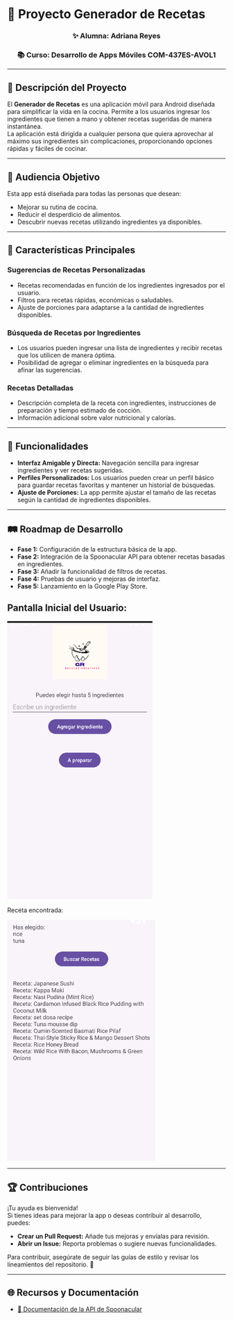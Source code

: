 # 🥗 Proyecto Generador de Recetas

<div align="center">

### ✨ **Alumna:** Adriana Reyes  
### 📚 **Curso:** Desarrollo de Apps Móviles COM-437ES-AVOL1  

</div>

---

## 📖 Descripción del Proyecto
El **Generador de Recetas** es una aplicación móvil para Android diseñada para simplificar la vida en la cocina. Permite a los usuarios ingresar los ingredientes que tienen a mano y obtener recetas sugeridas de manera instantánea.  
La aplicación está dirigida a cualquier persona que quiera aprovechar al máximo sus ingredientes sin complicaciones, proporcionando opciones rápidas y fáciles de cocinar.

---

## 🎯 Audiencia Objetivo
Esta app está diseñada para todas las personas que desean:
- Mejorar su rutina de cocina.
- Reducir el desperdicio de alimentos.
- Descubrir nuevas recetas utilizando ingredientes ya disponibles.

---

## 🚀 Características Principales

### **Sugerencias de Recetas Personalizadas**
- Recetas recomendadas en función de los ingredientes ingresados por el usuario.
- Filtros para recetas rápidas, económicas o saludables.
- Ajuste de porciones para adaptarse a la cantidad de ingredientes disponibles.

### **Búsqueda de Recetas por Ingredientes**
- Los usuarios pueden ingresar una lista de ingredientes y recibir recetas que los utilicen de manera óptima.
- Posibilidad de agregar o eliminar ingredientes en la búsqueda para afinar las sugerencias.

### **Recetas Detalladas**
- Descripción completa de la receta con ingredientes, instrucciones de preparación y tiempo estimado de cocción.
- Información adicional sobre valor nutricional y calorías.

---

## 📱 Funcionalidades
- **Interfaz Amigable y Directa:** Navegación sencilla para ingresar ingredientes y ver recetas sugeridas.
- **Perfiles Personalizados:** Los usuarios pueden crear un perfil básico para guardar recetas favoritas y mantener un historial de búsquedas.
- **Ajuste de Porciones:** La app permite ajustar el tamaño de las recetas según la cantidad de ingredientes disponibles.

---

## 🛤️ Roadmap de Desarrollo
- **Fase 1:** Configuración de la estructura básica de la app.
- **Fase 2:** Integración de la Spoonacular API para obtener recetas basadas en ingredientes.
- **Fase 3:** Añadir la funcionalidad de filtros de recetas.
- **Fase 4:** Pruebas de usuario y mejoras de interfaz.
- **Fase 5:** Lanzamiento en la Google Play Store.


<h2> Pantalla Inicial del Usuario: </h2> 

![pantalladeinicio](gr-app/img/pagina%201.png)



Receta encontrada: 

![pantalladeinicio](gr-app/img/pagina%202.png)

---

## 🏆 Contribuciones
¡Tu ayuda es bienvenida!  
Si tienes ideas para mejorar la app o deseas contribuir al desarrollo, puedes:  
- **Crear un Pull Request:** Añade tus mejoras y envíalas para revisión.  
- **Abrir un Issue:** Reporta problemas o sugiere nuevas funcionalidades.  

Para contribuir, asegúrate de seguir las guías de estilo y revisar los lineamientos del repositorio. 🙌

---

## 🌐 Recursos y Documentación
- [📘 Documentación de la API de Spoonacular](https://spoonacular.com/food-api)


